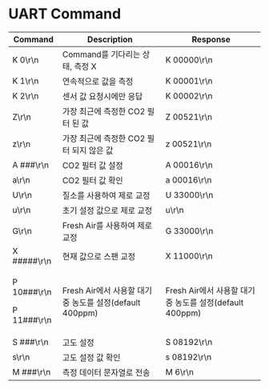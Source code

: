 # UART Command

| Command                              | Description                                 | Response                                    |
| ------------------------------------ | ------------------------------------------- | ------------------------------------------- |
| K 0\r\n                              | Command를 기다리는 상태, 측정 X                      | K 00000\r\n                                 |
| K 1\r\n                              | 연속적으로 값을 측정                                 | K 00001\r\n                                 |
| K 2\r\n                              | 센서 값 요청시에만 응답                               | K 00002\r\n                                 |
| Z\r\n                                | 가장 최근에 측정한 CO2 필터 된 값                       | Z 00521\r\n                                 |
| z\r\n                                | 가장 최근에 측정한 CO2 필터 되지 않은 값                   | z 00521\r\n                                 |
| A ###\r\n                            | CO2 필터 값 설정                                 | A 00016\r\n                                 |
| a\r\n                                | CO2 필터 값 확인                                 | a 00016\r\n                                 |
| U\r\n                                | 질소를 사용하여 제로 교정                              | U 33000\r\n                                 |
| u\r\n                                | 초기 설정 값으로 제로 교정                             | u\r\n                                       |
| G\r\n                                | Fresh Air를 사용하여 제로 교정                       | G 33000\r\n                                 |
| X #####\r\n                          | 현재 값으로 스팬 교정                                | X 11000\r\n                                 |
| <p>P 10###\r\n</p><p>P 11###\r\n</p> | Fresh Air에서 사용할 대기 중 농도를 설정(default 400ppm) | Fresh Air에서 사용할 대기 중 농도를 설정(default 400ppm) |
| S ###\r\n                            | 고도 설정                                       | S 08192\r\n                                 |
| s\r\n                                | 고도 설정 값 확인                                  | s 08192\r\n                                 |
| M ###\r\n                            | 측정 데이터 문자열로 전송                              | M 6\r\n                                     |
